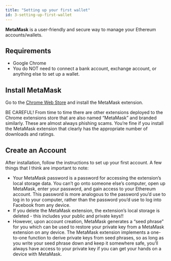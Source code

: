 ```yaml
---
title: "Setting up your first wallet"
id: 3-setting-up-first-wallet
---
```


**MetaMask** is a user-friendly and secure way to manage your Ethereum accounts/wallets.

## Requirements

- Google Chrome
- You do NOT need to connect a bank account, exchange account, or anything else to set up a wallet.

## Install MetaMask

Go to the [Chrome Web Store](https://chrome.google.com/webstore/search/metamask) and install the MetaMask extension.

BE CAREFUL! From time to time there are other extensions deployed to the Chrome extensions store that are also named “MetaMask” and branded similarly. These are almost always phishing scams. You’re fine if you install the MetaMask extension that clearly has the appropriate number of downloads and ratings.

## Create an Account

After installation, follow the instructions to set up your first account. A few things that I think are important to note:

- Your MetaMask password is a password for accessing the extension’s local storage data. You can’t go onto someone else’s computer, open up MetaMask, enter your password, and gain access to your Ethereum account. This password is more analogous to the password you’d use to log in to your computer, rather than the password you’d use to log into Facebook from any device.
- If you delete the MetaMask extension, the extension’s local storage is deleted - this includes your public and private keys!!
- However, upon account creation, MetaMask generates a “seed phrase” for you which can be used to restore your private key from a MetaMask extension on any device. The MetaMask extension implements a one-to-one function to derive private keys from seed phrases, so as long as you write your seed phrase down and keep it somewhere safe, you’ll always have access to your private key if you can get your hands on a device with MetaMask.
